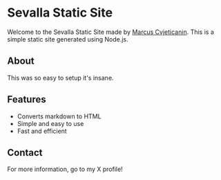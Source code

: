 # Sevalla Static Site

Welcome to the Sevalla Static Site made by [Marcus Cvjeticanin](https://x.com/mjovanc). This is a simple static site generated using Node.js.

## About

This was so easy to setup it's insane.

## Features

- Converts markdown to HTML
- Simple and easy to use
- Fast and efficient

## Contact

For more information, go to my X profile! 